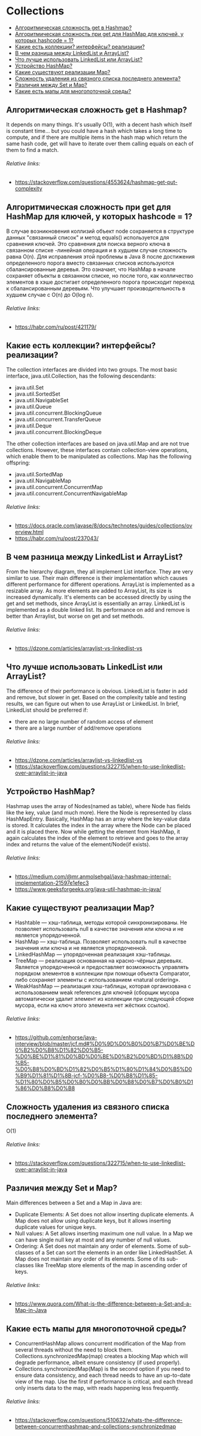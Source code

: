 # Collections
+ [Алгоритмическая сложность get в Hashmap?](#алгоритмическая-сложность-get-в-hashmap)
+ [Алгоритмическая сложность при get для HashMap для ключей, у которых hashcode = 1?](#алгоритмическая-сложность-при-get-для-hashmap-для-ключей-у-которых-hashcode--1)
+ [Какие есть коллекции? интерфейсы? реализации?](#какие-есть-коллекции-интерфейсы-реализации)
+ [В чем разница между LinkedList и ArrayList?](#в-чем-разница-между-linkedlist-и-arraylist)
+ [Что лучше использовать LinkedList или ArrayList?](#что-лучше-использовать-linkedlist-или-arraylist)
+ [Устройство HashMap?](#устройство-hashmap)
+ [Какие существуют реализации Map?](#какие-существуют-реализации-map)
+ [Сложность удаления из связного списка последнего элемента?](#сложность-удаления-из-связного-списка-последнего-элемента)
+ [Различия между Set и Map?](#различия-между-set-и-map)
+ [Какие есть мапы для многопоточной среды?](#какие-есть-мапы-для-многопоточной-среды)

## Алгоритмическая сложность get в Hashmap?
It depends on many things. It's usually O(1), with a decent hash which itself is constant time... but you could have a hash which takes a long time to compute, and if there are multiple items in the hash map which return the same hash code, get will have to iterate over them calling equals on each of them to find a match.
###### Relative links:
+ https://stackoverflow.com/questions/4553624/hashmap-get-put-complexity

## Алгоритмическая сложность при get для HashMap для ключей, у которых hashcode = 1?
В случае возникновения коллизий объект node сохраняется в структуре данных "связанный список" и метод equals() используется для сравнения ключей. Это сравнения для поиска верного ключа в связанном списке -линейная операция и в худшем случае сложность равнa O(n). Для исправления этой проблемы в Java 8 после достижения определенного порога вместо связанных списков используются сбалансированные деревья. Это означает, что HashMap в начале сохраняет объекты в связанном списке, но после того, как колличество элементов в хэше достигает определенного порога происходит переход к сбалансированным деревьям. Что улучшает производительность в худшем случае с O(n) до O(log n).
###### Relative links:
+ https://habr.com/ru/post/421179/

## Какие есть коллекции? интерфейсы? реализации?
The collection interfaces are divided into two groups. The most basic interface, java.util.Collection, has the following descendants:
+ java.util.Set
+ java.util.SortedSet
+ java.util.NavigableSet
+ java.util.Queue
+ java.util.concurrent.BlockingQueue
+ java.util.concurrent.TransferQueue
+ java.util.Deque
+ java.util.concurrent.BlockingDeque

The other collection interfaces are based on java.util.Map and are not true collections. However, these interfaces contain collection-view operations, which enable them to be manipulated as collections. Map has the following offspring:
+ java.util.SortedMap
+ java.util.NavigableMap
+ java.util.concurrent.ConcurrentMap
+ java.util.concurrent.ConcurrentNavigableMap
###### Relative links:
+ https://docs.oracle.com/javase/8/docs/technotes/guides/collections/overview.html
+ https://habr.com/ru/post/237043/

## В чем разница между LinkedList и ArrayList?
From the hierarchy diagram, they all implement List interface. They are very similar to use. Their main difference is their implementation which causes different performance for different operations.  ArrayList is implemented as a resizable array. As more elements are added to ArrayList, its size is increased dynamically. It's elements can be accessed directly by using the get and set methods, since ArrayList is essentially an array. LinkedList is implemented as a double linked list. Its performance on add and remove is better than Arraylist, but worse on get and set methods.
###### Relative links:
+ https://dzone.com/articles/arraylist-vs-linkedlist-vs

## Что лучше использовать LinkedList или ArrayList?
The difference of their performance is obvious. LinkedList is faster in add and remove, but slower in get. Based on the complexity table and testing results, we can figure out when to use ArrayList or LinkedList. In brief, LinkedList should be preferred if: 
+ there are no large number of random access of element
+ there are a large number of add/remove operations
###### Relative links:
+ https://dzone.com/articles/arraylist-vs-linkedlist-vs
+ https://stackoverflow.com/questions/322715/when-to-use-linkedlist-over-arraylist-in-java

## Устройство HashMap?
Hashmap uses the array of Nodes(named as table), where Node has fields like the key, value (and much more). Here the Node is represented by class HashMapEntry. Basically, HashMap has an array where the key-value data is stored. It calculates the index in the array where the Node can be placed and it is placed there. Now while getting the element from HashMap, it again calculates the index of the element to retrieve and goes to the array index and returns the value of the element/Node(if exists).
###### Relative links:
+ https://medium.com/@mr.anmolsehgal/java-hashmap-internal-implementation-21597e1efec3
+ https://www.geeksforgeeks.org/java-util-hashmap-in-java/

## Какие существуют реализации Map?
+ Hashtable — хэш-таблица, методы которой синхронизированы. Не позволяет использовать null в качестве значения или ключа и не является упорядоченной.
+ HashMap — хэш-таблица. Позволяет использовать null в качестве значения или ключа и не является упорядоченной.
+ LinkedHashMap — упорядоченная реализация хэш-таблицы.
+ TreeMap — реализация основанная на красно-чёрных деревьях. Является упорядоченной и предоставляет возможность управлять порядком элементов в коллекции при помощи объекта Comparator, либо сохраняет элементы с использованием «natural ordering».
+ WeakHashMap — реализация хэш-таблицы, которая организована с использованием weak references для ключей (сборщик мусора автоматически удалит элемент из коллекции при следующей сборке мусора, если на ключ этого элемента нет жёстких ссылок).
###### Relative links:
+ https://github.com/enhorse/java-interview/blob/master/jcf.md#%D0%9D%D0%B0%D0%B7%D0%BE%D0%B2%D0%B8%D1%82%D0%B5-%D0%BE%D1%81%D0%BD%D0%BE%D0%B2%D0%BD%D1%8B%D0%B5-%D0%B8%D0%BD%D1%82%D0%B5%D1%80%D1%84%D0%B5%D0%B9%D1%81%D1%8B-jcf-%D0%B8-%D0%B8%D1%85-%D1%80%D0%B5%D0%B0%D0%BB%D0%B8%D0%B7%D0%B0%D1%86%D0%B8%D0%B8

## Сложность удаления из связного списка последнего элемента?
O(1)
###### Relative links:
+ https://stackoverflow.com/questions/322715/when-to-use-linkedlist-over-arraylist-in-java

## Различия между Set и Map?
Main differences between a Set and a Map in Java are:
+ Duplicate Elements: A Set does not allow inserting duplicate elements. A Map does not allow using duplicate keys, but it allows inserting duplicate values for unique keys.
+ Null values: A Set allows inserting maximum one null value. In a Map we can have single null key at most and any number of null values.
+ Ordering: A Set does not maintain any order of elements. Some of sub-classes of a Set can sort the elements in an order like LinkedHashSet. A Map does not maintain any order of its elements. Some of its sub-classes like TreeMap store elements of the map in ascending order of keys.
###### Relative links:
+ https://www.quora.com/What-is-the-difference-between-a-Set-and-a-Map-in-Java

## Какие есть мапы для многопоточной среды?
+ ConcurrentHashMap allows concurrent modification of the Map from several threads without the need to block them. Collections.synchronizedMap(map) creates a blocking Map which will degrade performance, albeit ensure consistency (if used properly).
+ Collections.synchronizedMap(Map) is the second option if you need to ensure data consistency, and each thread needs to have an up-to-date view of the map. Use the first if performance is critical, and each thread only inserts data to the map, with reads happening less frequently.
###### Relative links:
+ https://stackoverflow.com/questions/510632/whats-the-difference-between-concurrenthashmap-and-collections-synchronizedmap
